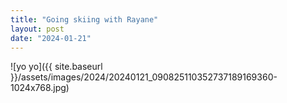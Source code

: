 ```yaml
---
title: "Going skiing with Rayane"
layout: post
date: "2024-01-21"
---
```


![yo yo]({{ site.baseurl }}/assets/images/2024/20240121_090825110352737189169360-1024x768.jpg)
